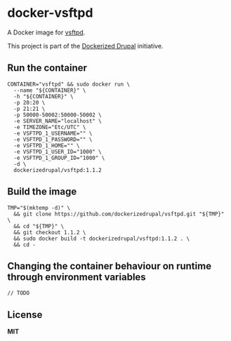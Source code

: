 # docker-vsftpd

A Docker image for [vsftpd](https://security.appspot.com/vsftpd.html).

This project is part of the [Dockerized Drupal](https://dockerizedrupal.com/) initiative.

## Run the container

    CONTAINER="vsftpd" && sudo docker run \
      --name "${CONTAINER}" \
      -h "${CONTAINER}" \
      -p 20:20 \
      -p 21:21 \
      -p 50000-50002:50000-50002 \
      -e SERVER_NAME="localhost" \
      -e TIMEZONE="Etc/UTC" \
      -e VSFTPD_1_USERNAME="" \
      -e VSFTPD_1_PASSWORD="" \
      -e VSFTPD_1_HOME="" \
      -e VSFTPD_1_USER_ID="1000" \
      -e VSFTPD_1_GROUP_ID="1000" \
      -d \
      dockerizedrupal/vsftpd:1.1.2

## Build the image

    TMP="$(mktemp -d)" \
      && git clone https://github.com/dockerizedrupal/vsftpd.git "${TMP}" \
      && cd "${TMP}" \
      && git checkout 1.1.2 \
      && sudo docker build -t dockerizedrupal/vsftpd:1.1.2 . \
      && cd -

## Changing the container behaviour on runtime through environment variables

    // TODO

## License

**MIT**

